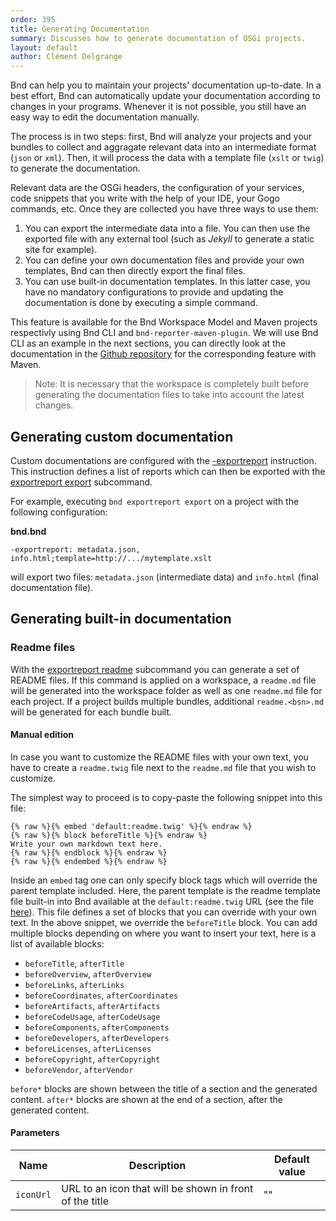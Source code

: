 ```yaml
---
order: 395
title: Generating Documentation
summary: Discusses how to generate documentation of OSGi projects.
layout: default
author: Clément Delgrange
---
```


Bnd can help you to maintain your projects' documentation up-to-date. 
In a best effort, Bnd can automatically update your documentation according to changes in your programs.
Whenever it is not possible, you still have an easy way to edit the documentation manually. 

The process is in two steps: first, Bnd will analyze your projects and your bundles to 
collect and aggragate relevant data into an intermediate format (`json` or `xml`). Then, 
it will process the data with a template file (`xslt` or `twig`) to generate the documentation.

Relevant data are the OSGi headers, the configuration of your services, code snippets that you write 
with the help of your IDE, your Gogo commands, etc. Once they are collected you have three ways to use them:

1. You can export the intermediate data into a file. You can then use the exported file with any external 
tool (such as *Jekyll* to generate a static site for example).
2. You can define your own documentation files and provide your own templates, Bnd can then directly export the final files.
3. You can use built-in documentation templates. In this latter case, you have no mandatory configurations to provide and updating
the documentation is done by executing a simple command.

This feature is available for the Bnd Workspace Model and Maven projects respectivly using Bnd CLI and `bnd-reporter-maven-plugin`. We will use
Bnd CLI as an example in the next sections, you can directly look at the documentation in the [Github repository](https://github.com/bndtools/bnd/blob/master/maven/bnd-reporter-maven-plugin/README.md) for the corresponding feature with Maven.

> Note: It is necessary that the workspace is completely built before generating the documentation files to take into account the latest changes.

## Generating custom documentation

Custom documentations are configured with the [-exportreport](../instructions/exportreport.html) instruction. 
This instruction defines a list of reports which can then be exported with the [exportreport export](../commands/exportreport.html) subcommand.

For example, executing `bnd exportreport export` on a project with the following configuration:

**bnd.bnd**

    -exportreport: metadata.json, info.html;template=http://.../mytemplate.xslt

will export two files: `metadata.json` (intermediate data) and `info.html` (final documentation file). 

## Generating built-in documentation

### Readme files

With the [exportreport readme](../commands/exportreport.html) subcommand you can generate a set of README files.
If this command is applied on a workspace, a `readme.md` file will be generated into the workspace folder as well as one
`readme.md` file for each project. If a project builds multiple bundles, additional `readme.<bsn>.md` will be generated for each
bundle built.

#### Manual edition

In case you want to customize the README files with your own text, you have to create a `readme.twig` file next to the `readme.md` file that you wish to customize.

The simplest way to proceed is to copy-paste the following snippet into this file:

```
{% raw %}{% embed 'default:readme.twig' %}{% endraw %}
{% raw %}{% block beforeTitle %}{% endraw %}
Write your own markdown text here.
{% raw %}{% endblock %}{% endraw %}
{% raw %}{% endembed %}{% endraw %}
```
Inside an `embed` tag one can only specify block tags which will override the parent template included. 
Here, the parent template is the readme template file built-in into Bnd available at the `default:readme.twig` URL (see the file [here](https://raw.githubusercontent.com/bndtools/bnd/master/biz.aQute.bnd.reporter/src/biz/aQute/bnd/reporter/plugins/transformer/templates/readme.twig)). This file defines a set of blocks that you can override with your own text. 
In the above snippet, we override the `beforeTitle` block. You can add multiple blocks depending on where you want to insert your text, here is a list of available blocks:

* `beforeTitle`, `afterTitle`
* `beforeOverview`, `afterOverview`
* `beforeLinks`, `afterLinks`
* `beforeCoordinates`, `afterCoordinates`
* `beforeArtifacts`, `afterArtifacts`
* `beforeCodeUsage`, `afterCodeUsage`
* `beforeComponents`, `afterComponents`
* `beforeDevelopers`, `afterDevelopers`
* `beforeLicenses`, `afterLicenses`
* `beforeCopyright`, `afterCopyright`
* `beforeVendor`, `afterVendor`

`before*` blocks are shown between the title of a section and the generated content. `after*` blocks are shown at the end of a section, after the generated content. 

#### Parameters

| Name | Description | Default value |
|--- |--- |---|
|`iconUrl` |URL to an icon that will be shown in front of the title | "" |